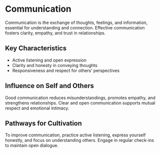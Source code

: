 # Communication

Communication is the exchange of thoughts, feelings, and information, essential for understanding and connection. Effective communication fosters clarity, empathy, and trust in relationships.

## Key Characteristics

- Active listening and open expression
- Clarity and honesty in conveying thoughts
- Responsiveness and respect for others’ perspectives

## Influence on Self and Others

Good communication reduces misunderstandings, promotes empathy, and strengthens relationships. Clear and open communication supports mutual respect and emotional intimacy.

## Pathways for Cultivation

To improve communication, practice active listening, express yourself honestly, and focus on understanding others. Engage in regular check-ins to maintain open dialogue.
